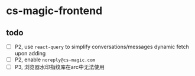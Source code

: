 # cs-magic-frontend

## todo

- [ ] P2, use `react-query` to simplify conversations/messages dynamic fetch upon adding
- [ ] P2, enable `noreply@cs-magic.com`
- [ ] P3, 浏览器水印指纹库在arc中无法使用
